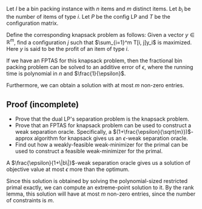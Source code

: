 Let $I$ be a bin packing instance with $n$ items and $m$ distinct items.
Let $b_i$ be the number of items of type $i$.
Let $P$ be the config LP and $T$ be the configuration matrix.

Define the corresponding knapsack problem as follows:
Given a vector $y \in \mathbb{R}^m$, find a configuration $j$ such that
$\sum_{i=1}^m T[i, j]y_i$ is maximized.
Here $y$ is said to be the profit of an item of type $i$.

If we have an FPTAS for this knapsack problem, then the fractional bin packing problem
can be solved to an additive error of $\epsilon$,
where the running time is polynomial in $n$ and $\frac{1}{\epsilon}$.

Furthermore, we can obtain a solution with at most $m$ non-zero entries.

## Proof (incomplete)

* Prove that the dual LP's separation problem is the knapsack problem.
* Prove that an FPTAS for knapsack problem can be used to construct a weak separation oracle.
Specifically, a $(1+\frac{\epsilon}{\sqrt{m}})$-approx algorithm for knapsack gives us
an $\epsilon$-weak separation oracle.
* Find out how a weakly-feasible weak-minimizer for the primal can be used to construct
a feasible weak-minimizer for the primal.

A $\frac{\epsilon}{1+\|b\|}$-weak separation oracle gives us a solution
of objective value at most $\epsilon$ more than the optimum.

Since this solution is obtained by solving the polynomial-sized restricted primal exactly,
we can compute an extreme-point solution to it.
By the rank lemma, this solution will have at most $m$ non-zero entries,
since the number of constraints is $m$.
